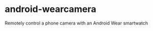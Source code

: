 android-wearcamera
==================

Remotely control a phone camera with an Android Wear smartwatch
